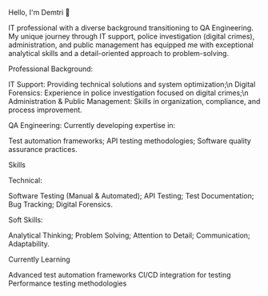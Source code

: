 Hello, I'm Demtri 👋

IT professional with a diverse background transitioning to QA Engineering. My unique journey through IT support, police investigation (digital crimes), administration, and public management has equipped me with exceptional analytical skills and a detail-oriented approach to problem-solving.

Professional Background:

IT Support: Providing technical solutions and system optimization;\n
Digital Forensics: Experience in police investigation focused on digital crimes;\n
Administration & Public Management: Skills in organization, compliance, and process improvement.

QA Engineering: Currently developing expertise in:

Test automation frameworks;
API testing methodologies;
Software quality assurance practices.


Skills

Technical:

Software Testing (Manual & Automated);
API Testing;
Test Documentation;
Bug Tracking;
Digital Forensics.


Soft Skills:

Analytical Thinking;
Problem Solving;
Attention to Detail;
Communication;
Adaptability.



Currently Learning

Advanced test automation frameworks
CI/CD integration for testing
Performance testing methodologies
